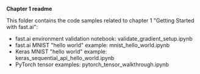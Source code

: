 **Chapter 1 readme**

This folder contains the code samples related to chapter 1 "Getting Started with fast.ai":

- fast.ai environment validation notebook: validate_gradient_setup.ipynb
- fast.ai MNIST "hello world" example: mnist_hello_world.ipynb
- Keras MNIST "hello world" example: keras_sequential_api_hello_world.ipynb
- PyTorch tensor examples: pytorch_tensor_walkthrough.ipynb